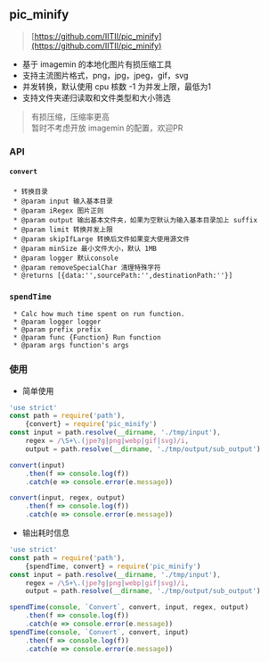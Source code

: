 ## pic_minify

> [https://github.com/IITII/pic_minify](https://github.com/IITII/pic_minify)

* 基于 imagemin 的本地化图片有损压缩工具
* 支持主流图片格式，png，jpg，jpeg，gif，svg
* 并发转换，默认使用 cpu 核数 -1 为并发上限，最低为1
* 支持文件夹递归读取和文件类型和大小筛选

> 有损压缩，压缩率更高  
> 暂时不考虑开放 imagemin 的配置，欢迎PR

### API

#### `convert`

```
 * 转换目录
 * @param input 输入基本目录
 * @param iRegex 图片正则
 * @param output 输出基本文件夹，如果为空默认为输入基本目录加上 suffix
 * @param limit 转换并发上限
 * @param skipIfLarge 转换后文件如果变大使用源文件
 * @param minSize 最小文件大小，默认 1MB
 * @param logger 默认console
 * @param removeSpecialChar 清理特殊字符
 * @returns [{data:'',sourcePath:'',destinationPath:''}]
```

### `spendTime`

```
 * Calc how much time spent on run function.
 * @param logger logger
 * @param prefix prefix
 * @param func {Function} Run function
 * @param args function's args
```

### 使用

* 简单使用

```js
'use strict'
const path = require('path'),
    {convert} = require('pic_minify')
const input = path.resolve(__dirname, './tmp/input'),
    regex = /\S+\.(jpe?g|png|webp|gif|svg)/i,
    output = path.resolve(__dirname, './tmp/output/sub_output')

convert(input)
    .then(f => console.log(f))
    .catch(e => console.error(e.message))

convert(input, regex, output)
    .then(f => console.log(f))
    .catch(e => console.error(e.message))
```

* 输出耗时信息

```js
'use strict'
const path = require('path'),
    {spendTime, convert} = require('pic_minify')
const input = path.resolve(__dirname, './tmp/input'),
    regex = /\S+\.(jpe?g|png|webp|gif|svg)/i,
    output = path.resolve(__dirname, './tmp/output/sub_output')

spendTime(console, `Convert`, convert, input, regex, output)
    .then(f => console.log(f))
    .catch(e => console.error(e.message))
spendTime(console, `Convert`, convert, input)
    .then(f => console.log(f))
    .catch(e => console.error(e.message))
```
